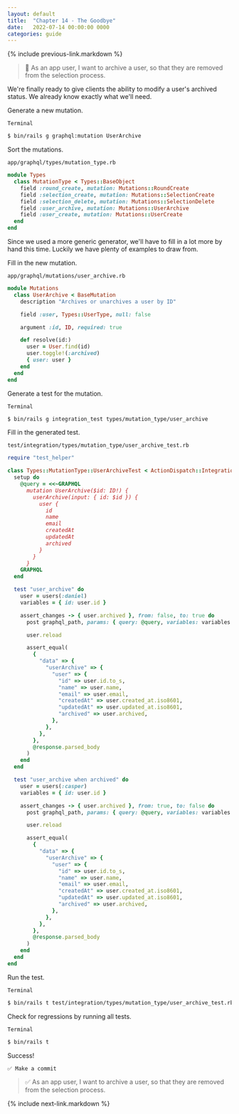 ```yaml
---
layout: default
title:  "Chapter 14 - The Goodbye"
date:   2022-07-14 00:00:00 0000
categories: guide
---
```


{% include previous-link.markdown %}

> 📝 As an app user, I want to archive a user, so that they are removed from the selection process.

We're finally ready to give clients the ability to modify a user's archived status. We already know exactly what we'll need.

Generate a new mutation.

`Terminal`

```bash
$ bin/rails g graphql:mutation UserArchive
```

Sort the mutations.

`app/graphql/types/mutation_type.rb`

```ruby
module Types
  class MutationType < Types::BaseObject
    field :round_create, mutation: Mutations::RoundCreate
    field :selection_create, mutation: Mutations::SelectionCreate
    field :selection_delete, mutation: Mutations::SelectionDelete
    field :user_archive, mutation: Mutations::UserArchive
    field :user_create, mutation: Mutations::UserCreate
  end
end
```

Since we used a more generic generator, we'll have to fill in a lot more by hand this time. Luckily we have plenty of examples to draw from.

Fill in the new mutation.

`app/graphql/mutations/user_archive.rb`

```ruby
module Mutations
  class UserArchive < BaseMutation
    description "Archives or unarchives a user by ID"

    field :user, Types::UserType, null: false

    argument :id, ID, required: true

    def resolve(id:)
      user = User.find(id)
      user.toggle!(:archived)
      { user: user }
    end
  end
end
```

Generate a test for the mutation.

`Terminal`

```bash
$ bin/rails g integration_test types/mutation_type/user_archive
```

Fill in the generated test.

`test/integration/types/mutation_type/user_archive_test.rb`

```ruby
require "test_helper"

class Types::MutationType::UserArchiveTest < ActionDispatch::IntegrationTest
  setup do
    @query = <<~GRAPHQL
      mutation UserArchive($id: ID!) {
        userArchive(input: { id: $id }) {
          user {
            id
            name
            email
            createdAt
            updatedAt
            archived
          }
        }
      }
    GRAPHQL
  end

  test "user_archive" do
    user = users(:daniel)
    variables = { id: user.id }

    assert_changes -> { user.archived }, from: false, to: true do
      post graphql_path, params: { query: @query, variables: variables }

      user.reload

      assert_equal(
        {
          "data" => {
            "userArchive" => {
              "user" => {
                "id" => user.id.to_s,
                "name" => user.name,
                "email" => user.email,
                "createdAt" => user.created_at.iso8601,
                "updatedAt" => user.updated_at.iso8601,
                "archived" => user.archived,
              },
            },
          },
        },
        @response.parsed_body
      )
    end
  end

  test "user_archive when archived" do
    user = users(:casper)
    variables = { id: user.id }

    assert_changes -> { user.archived }, from: true, to: false do
      post graphql_path, params: { query: @query, variables: variables }

      user.reload

      assert_equal(
        {
          "data" => {
            "userArchive" => {
              "user" => {
                "id" => user.id.to_s,
                "name" => user.name,
                "email" => user.email,
                "createdAt" => user.created_at.iso8601,
                "updatedAt" => user.updated_at.iso8601,
                "archived" => user.archived,
              },
            },
          },
        },
        @response.parsed_body
      )
    end
  end
end
```

Run the test.

`Terminal`

```bash
$ bin/rails t test/integration/types/mutation_type/user_archive_test.rb
```

Check for regressions by running all tests.

`Terminal`

```bash
$ bin/rails t
```

Success!

```
✅ Make a commit
```

> ✅ As an app user, I want to archive a user, so that they are removed from the selection process.

{% include next-link.markdown %}
